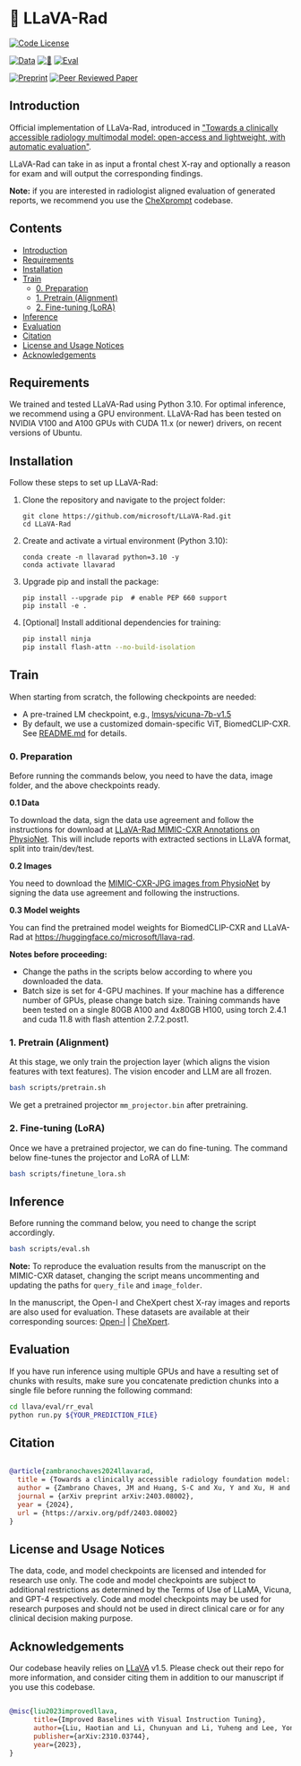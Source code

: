 # 🏥 LLaVA-Rad
[![Code License](https://img.shields.io/badge/Code%20License-Microsoft%20Research-red)](LICENSE)

[![Data](https://img.shields.io/badge/PhysioNet-Data-228B22)](https://physionet.org/content/llava-rad-mimic-cxr-annotation/1.0.0/)
[![🤗](https://img.shields.io/badge/🤗-Model-FFA500)](https://huggingface.co/microsoft/llava-rad/)
[![Eval](https://img.shields.io/badge/eval-CheXprompt-purple)](https://github.com/microsoft/chexprompt/)

[![Preprint](https://img.shields.io/badge/arXiv-Preprint-blue)](https://arxiv.org/abs/2403.08002)
[![Peer Reviewed Paper](https://img.shields.io/badge/Peer%20Reviewed%20Paper-In%20Press-cyan)]()

## Introduction

Official implementation of LLaVa-Rad, introduced in ["Towards a clinically accessible radiology multimodal model: open-access and lightweight, with automatic evaluation"](https://arxiv.org/abs/2403.08002).

LLaVA-Rad can take in as input a frontal chest X-ray and optionally a reason for exam and will output the corresponding findings.

**Note:** if you are interested in radiologist aligned evaluation of generated reports, we recommend you use the [CheXprompt](https://github.com/microsoft/chexprompt) codebase.

## Contents
- [Introduction](#introduction)
- [Requirements](#requirements)
- [Installation](#installation)
- [Train](#train)
  - [0. Preparation](#0-preparation)
  - [1. Pretrain (Alignment)](#1-pretrain-alignment)
  - [2. Fine-tuning (LoRA)](#2-fine-tuning-lora)
- [Inference](#inference)
- [Evaluation](#evaluation)
- [Citation](#citation)
- [License and Usage Notices](#license-and-usage-notices)
- [Acknowledgements](#acknowledgements)


## Requirements

We trained and tested LLaVA-Rad using Python 3.10. For optimal inference, we recommend using a GPU environment. LLaVA-Rad has been tested on NVIDIA V100 and A100 GPUs with CUDA 11.x (or newer) drivers, on recent versions of Ubuntu.

## Installation

Follow these steps to set up LLaVA-Rad:

1. Clone the repository and navigate to the project folder:
   ```Shell
   git clone https://github.com/microsoft/LLaVA-Rad.git
   cd LLaVA-Rad
   ```
2. Create and activate a virtual environment (Python 3.10):
   ```Shell
   conda create -n llavarad python=3.10 -y
   conda activate llavarad
   ```
3. Upgrade pip and install the package:
   ```Shell
   pip install --upgrade pip  # enable PEP 660 support
   pip install -e .
   ```
4. [Optional] Install additional dependencies for training:
   ```bash
   pip install ninja
   pip install flash-attn --no-build-isolation
   ```

## Train

When starting from scratch, the following checkpoints are needed:
- A pre-trained LM checkpoint, e.g., [lmsys/vicuna-7b-v1.5](https://huggingface.co/lmsys/vicuna-7b-v1.5)
- By default, we use a customized domain-specific ViT, BiomedCLIP-CXR. See [README.md](./llava/model/multimodal_encoder/open_clip_encoder/README.md) for details.

### 0. Preparation
Before running the commands below, you need to have the data, image folder, and the above checkpoints ready. 

**0.1 Data**

To download the data, sign the data use agreement and follow the instructions for download at [LLaVA-Rad MIMIC-CXR Annotations on PhysioNet](https://physionet.org/content/llava-rad-mimic-cxr-annotation/1.0.0/). This will include reports with extracted sections in LLaVA format, split into train/dev/test.

**0.2 Images**

You need to download the [MIMIC-CXR-JPG images from PhysioNet](https://physionet.org/content/mimic-cxr-jpg/2.0.0/) by signing the data use agreement and following the instructions.

**0.3 Model weights**

You can find the pretrained model weights for BiomedCLIP-CXR and LLaVA-Rad at https://huggingface.co/microsoft/llava-rad.


**Notes before proceeding:** 
- Change the paths in the scripts below according to where you downloaded the data.
- Batch size is set for 4-GPU machines. If your machine has a difference number of GPUs, please change batch size. Training commands have been tested on a single 80GB A100 and 4x80GB H100, using torch 2.4.1 and cuda 11.8 with flash attention 2.7.2.post1.

### 1. Pretrain (Alignment)
At this stage, we only train the projection layer (which aligns the vision features with text features). The vision encoder and LLM are all frozen.

```bash
bash scripts/pretrain.sh
```

We get a pretrained projector `mm_projector.bin` after pretraining.

### 2. Fine-tuning (LoRA)
Once we have a pretrained projector, we can do fine-tuning. The command below fine-tunes the projector and LoRA of LLM:
```bash
bash scripts/finetune_lora.sh
```

## Inference

Before running the command below, you need to change the script accordingly.

```bash
bash scripts/eval.sh
```

**Note:** To reproduce the evaluation results from the manuscript on the MIMIC-CXR dataset, changing the script means uncommenting and updating the paths for `query_file` and `image_folder`.

In the manuscript, the Open-I and CheXpert chest X-ray images and reports are also used for evaluation. These datasets are available at their corresponding sources: [Open-I](https://openi.nlm.nih.gov/faq) | [CheXpert](https://stanfordaimi.azurewebsites.net/datasets/5158c524-d3ab-4e02-96e9-6ee9efc110a1).

## Evaluation

If you have run inference using multiple GPUs and have a resulting set of chunks with results, make sure you concatenate prediction chunks into a single file before running the following command:
```bash
cd llava/eval/rr_eval
python run.py ${YOUR_PREDICTION_FILE}
```

## Citation

```bibtex

@article{zambranochaves2024llavarad,
  title = {Towards a clinically accessible radiology foundation model: open-access and lightweight, with automated evaluation},
  author = {Zambrano Chaves, JM and Huang, S-C and Xu, Y and Xu, H and Usuyama, N and Zhang, S, et al.},
  journal = {arXiv preprint arXiv:2403.08002},
  year = {2024},
  url = {https://arxiv.org/pdf/2403.08002}
}

```

## License and Usage Notices

The data, code, and model checkpoints are licensed and intended for research use only. The code and model checkpoints are subject to additional restrictions as determined by the Terms of Use of LLaMA, Vicuna, and GPT-4 respectively. Code and model checkpoints may be used for research purposes and should not be used in direct clinical care or for any clinical decision making purpose.

## Acknowledgements

Our codebase heavily relies on [LLaVA](https://github.com/haotian-liu/LLaVA) v1.5. Please check out their repo for more information, and consider citing them in addition to our manuscript if you use this codebase.

```bibtex

@misc{liu2023improvedllava,
      title={Improved Baselines with Visual Instruction Tuning}, 
      author={Liu, Haotian and Li, Chunyuan and Li, Yuheng and Lee, Yong Jae},
      publisher={arXiv:2310.03744},
      year={2023},
}

```
